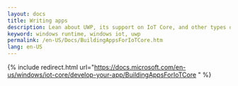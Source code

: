 ```yaml
---
layout: docs
title: Writing apps
description: Lean about UWP, its support on IoT Core, and other types of apps supported on IoT Core
keyword: windows runtime, windows iot, uwp
permalink: /en-US/Docs/BuildingAppsForIoTCore.htm
lang: en-US
---
```

{% include redirect.html url="https://docs.microsoft.com/en-us/windows/iot-core/develop-your-app/BuildingAppsForIoTCore " %}
